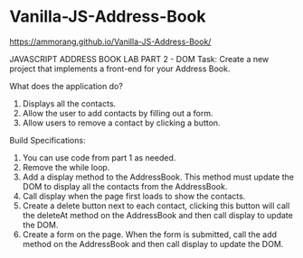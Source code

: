 # Vanilla-JS-Address-Book
https://ammorang.github.io/Vanilla-JS-Address-Book/

JAVASCRIPT ADDRESS BOOK LAB PART 2 - DOM
Task: Create a new project that implements a front-end for your Address Book.

What does the application do?
1. Displays all the contacts.
2. Allow the user to add contacts by filling out a form.
3. Allow users to remove a contact by clicking a button.

Build Specifications:
1. You can use code from part 1 as needed.
2. Remove the while loop.
3. Add a display method to the AddressBook. This method must update the DOM to display all the contacts from the AddressBook.
4. Call display when the page first loads to show the contacts.
5. Create a delete button next to each contact, clicking this button will call the deleteAt method on the AddressBook and then call display to update the DOM.
6. Create a form on the page. When the form is submitted, call the add method on the AddressBook and then call display to update the DOM.
